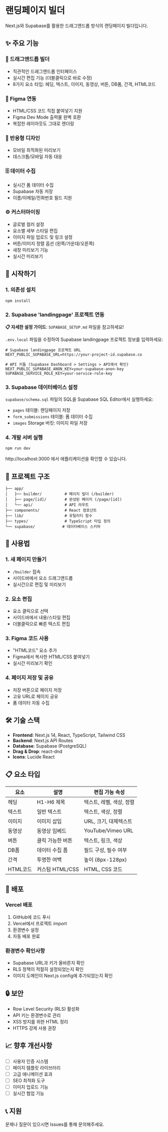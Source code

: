 # 랜딩페이지 빌더

Next.js와 Supabase를 활용한 드래그앤드롭 방식의 랜딩페이지 빌더입니다.

## ✨ 주요 기능

### 🎨 드래그앤드롭 빌더
- 직관적인 드래그앤드롭 인터페이스
- 실시간 편집 기능 (더블클릭으로 바로 수정)
- 8가지 요소 타입: 헤딩, 텍스트, 이미지, 동영상, 버튼, DB폼, 간격, HTML코드

### 🎯 Figma 연동
- HTML/CSS 코드 직접 붙여넣기 지원
- Figma Dev Mode 출력물 완벽 호환
- 복잡한 레이아웃도 그대로 렌더링

### 📱 반응형 디자인
- 모바일 최적화된 미리보기
- 데스크톱/모바일 자동 대응

### 🗄️ 데이터 수집
- 실시간 폼 데이터 수집
- Supabase 자동 저장
- 이름/이메일/전화번호 필드 지원

### ⚙️ 커스터마이징
- 글로벌 컬러 설정
- 요소별 세부 스타일 편집
- 이미지 파일 업로드 및 링크 설정
- 버튼/이미지 정렬 옵션 (왼쪽/가운데/오른쪽)
- 새창 미리보기 기능
- 실시간 미리보기

## 🚀 시작하기

### 1. 의존성 설치
```bash
npm install
```

### 2. Supabase 'landingpage' 프로젝트 연동
**📋 자세한 설정 가이드**: `SUPABASE_SETUP.md` 파일을 참고하세요!

`.env.local` 파일을 수정하여 Supabase landingpage 프로젝트 정보를 입력하세요:

```env
# Supabase landingpage 프로젝트 URL
NEXT_PUBLIC_SUPABASE_URL=https://your-project-id.supabase.co

# API 키들 (Supabase Dashboard > Settings > API에서 확인)
NEXT_PUBLIC_SUPABASE_ANON_KEY=your-supabase-anon-key
SUPABASE_SERVICE_ROLE_KEY=your-service-role-key
```

### 3. Supabase 데이터베이스 설정
`supabase/schema.sql` 파일의 SQL을 Supabase SQL Editor에서 실행하세요:

- `pages` 테이블: 랜딩페이지 저장
- `form_submissions` 테이블: 폼 데이터 수집
- `images` Storage 버킷: 이미지 파일 저장

### 4. 개발 서버 실행
```bash
npm run dev
```

http://localhost:3000 에서 애플리케이션을 확인할 수 있습니다.

## 📁 프로젝트 구조

```
├── app/
│   ├── builder/          # 페이지 빌더 (/builder)
│   ├── page/[id]/        # 완성된 페이지 (/page/[id])
│   └── api/              # API 라우트
├── components/           # React 컴포넌트
├── lib/                  # 유틸리티 함수
├── types/                # TypeScript 타입 정의
└── supabase/            # 데이터베이스 스키마
```

## 🔧 사용법

### 1. 새 페이지 만들기
- `/builder` 접속
- 사이드바에서 요소 드래그앤드롭
- 실시간으로 편집 및 미리보기

### 2. 요소 편집
- 요소 클릭으로 선택
- 사이드바에서 내용/스타일 편집
- 더블클릭으로 빠른 텍스트 편집

### 3. Figma 코드 사용
- "HTML코드" 요소 추가
- Figma에서 복사한 HTML/CSS 붙여넣기
- 실시간 미리보기 확인

### 4. 페이지 저장 및 공유
- 저장 버튼으로 페이지 저장
- 고유 URL로 페이지 공유
- 폼 데이터 자동 수집

## 🛠️ 기술 스택

- **Frontend**: Next.js 14, React, TypeScript, Tailwind CSS
- **Backend**: Next.js API Routes
- **Database**: Supabase (PostgreSQL)
- **Drag & Drop**: react-dnd
- **Icons**: Lucide React

## 📋 요소 타입

| 요소 | 설명 | 편집 가능 속성 |
|------|------|----------------|
| 헤딩 | H1-H6 제목 | 텍스트, 레벨, 색상, 정렬 |
| 텍스트 | 일반 텍스트 | 텍스트, 색상, 정렬 |
| 이미지 | 이미지 삽입 | URL, 크기, 대체텍스트 |
| 동영상 | 동영상 임베드 | YouTube/Vimeo URL |
| 버튼 | 클릭 가능한 버튼 | 텍스트, 링크, 색상 |
| DB폼 | 데이터 수집 폼 | 필드 구성, 필수 여부 |
| 간격 | 투명한 여백 | 높이 (8px-128px) |
| HTML코드 | 커스텀 HTML/CSS | HTML, CSS 코드 |

## 🚀 배포

### Vercel 배포
1. GitHub에 코드 푸시
2. Vercel에서 프로젝트 import
3. 환경변수 설정
4. 자동 배포 완료

### 환경변수 확인사항
- Supabase URL과 키가 올바른지 확인
- RLS 정책이 적절히 설정되었는지 확인
- 이미지 도메인이 Next.js config에 추가되었는지 확인

## 🔒 보안

- Row Level Security (RLS) 활성화
- API 키는 환경변수로 관리
- XSS 방지를 위한 HTML 정리
- HTTPS 강제 사용 권장

## 📈 향후 개선사항

- [ ] 사용자 인증 시스템
- [ ] 페이지 템플릿 라이브러리
- [ ] 고급 애니메이션 효과
- [ ] SEO 최적화 도구
- [ ] 이미지 업로드 기능
- [ ] 실시간 협업 기능

## 📞 지원

문제나 질문이 있으시면 Issues를 통해 문의해주세요.